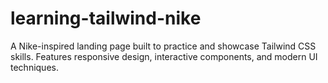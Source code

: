 # learning-tailwind-nike
A Nike-inspired landing page built to practice and showcase Tailwind CSS skills. Features responsive design, interactive components, and modern UI techniques.
